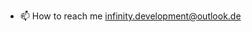 
- 📫 How to reach me infinity.development@outlook.de

<!---
DeveloperLuca/DeveloperLuca is a ✨ special ✨ repository because its `README.md` (this file) appears on your GitHub profile.
You can click the Preview link to take a look at your changes.
--->
